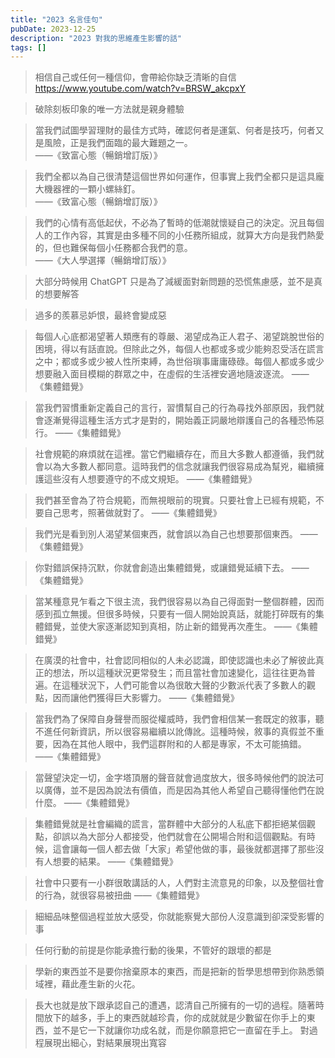 ```yaml
---
title: "2023 名言佳句"
pubDate: 2023-12-25
description: "2023 對我的思維產生影響的話"
tags: []
---
```



> 相信自己或任何一種信仰，會帶給你缺乏清晰的自信\
> <https://www.youtube.com/watch?v=BRSW_akcpxY>

> 破除刻板印象的唯一方法就是親身體驗

> 當我們試圖學習理財的最佳方式時，確認何者是運氣、何者是技巧，何者又是風險，正是我們面臨的最大難題之一。\
> ——《致富心態（暢銷增訂版）》

> 我們全都以為自己很清楚這個世界如何運作，但事實上我們全都只是這具龐大機器裡的一顆小螺絲釘。\
> ——《致富心態（暢銷增訂版）》

> 我們的心情有高低起伏，不必為了暫時的低潮就懷疑自己的決定。況且每個人的工作內容，其實是由多種不同的小任務所組成，就算大方向是我們熱愛的，但也難保每個小任務都合我們的意。\
> ——《大人學選擇（暢銷增訂版）》

> 大部分時候用 ChatGPT 只是為了減緩面對新問題的恐慌焦慮感，並不是真的想要解答

> 過多的羨慕忌妒恨，最終會變成惡

> 每個人心底都渴望著人類應有的尊嚴、渴望成為正人君子、渴望跳脫世俗的困境，得以有話直說。但除此之外，每個人也都或多或少能夠忍受活在謊言之中；都或多或少被人性所束縛，為世俗瑣事庸庸碌碌。每個人都或多或少想要融入面目模糊的群眾之中，在虛假的生活裡安適地隨波逐流。 ——《集體錯覺》

> 當我們習慣重新定義自己的言行，習慣幫自己的行為尋找外部原因，我們就會逐漸覺得這種生活方式才是對的，開始義正詞嚴地辯護自己的各種恐怖惡行。 ——《集體錯覺》

> 社會規範的麻煩就在這裡。當它們繼續存在，而且大多數人都遵循，我們就會以為大多數人都同意。這時我們的信念就讓我們很容易成為幫兇，繼續擁護這些沒有人想要遵守的不成文規矩。 ——《集體錯覺》

> 我們甚至會為了符合規範，而無視眼前的現實。只要社會上已經有規範，不要自己思考，照著做就對了。 ——《集體錯覺》

> 我們光是看到別人渴望某個東西，就會誤以為自己也想要那個東西。 ——《集體錯覺》

> 你對錯誤保持沉默，你就會創造出集體錯覺，或讓錯覺延續下去。 ——《集體錯覺》

> 當某種意見乍看之下很主流，我們很容易以為自己得面對一整個群體，因而感到孤立無援。但很多時候，只要有一個人開始說真話，就能打碎既有的集體錯覺，並使大家逐漸認知到真相，防止新的錯覺再次產生。 ——《集體錯覺》

> 在廣漠的社會中，社會認同相似的人未必認識，即使認識也未必了解彼此真正的想法，所以這種狀況更常發生；而且當社會加速變化，這往往更為普遍。在這種狀況下，人們可能會以為很敢大聲的少數派代表了多數人的觀點，因而讓他們獲得巨大影響力。 ——《集體錯覺》

> 當我們為了保障自身聲譽而服從權威時，我們會相信某一套既定的敘事，聽不進任何新資訊，所以很容易繼續以訛傳訛。這種時候，敘事的真假並不重要，因為在其他人眼中，我們這群附和的人都是專家，不太可能搞錯。 ——《集體錯覺》

> 當聲望決定一切，金字塔頂層的聲音就會過度放大，很多時候他們的說法可以廣傳，並不是因為說法有價值，而是因為其他人希望自己聽得懂他們在說什麼。 ——《集體錯覺》

> 集體錯覺就是社會編織的謊言，當群體中大部分的人私底下都拒絕某個觀點，卻誤以為大部分人都接受，他們就會在公開場合附和這個觀點。有時候，這會讓每一個人都去做「大家」希望他做的事，最後就都選擇了那些沒有人想要的結果。 ——《集體錯覺》

> 社會中只要有一小群很敢講話的人，人們對主流意見的印象，以及整個社會的行為，就很容易被扭曲 ——《集體錯覺》

> 細細品味整個過程並放大感受，你就能察覺大部份人沒意識到卻深受影響的事

> 任何行動的前提是你能承擔行動的後果，不管好的跟壞的都是

> 學新的東西並不是要你捨棄原本的東西，而是把新的哲學思想帶到你熟悉領域裡，藉此產生新的火花。

> 長大也就是放下跟承認自己的遭遇，認清自己所擁有的一切的過程。隨著時間放下的越多，手上的東西就越珍貴，你的成就就是少數留在你手上的東西，並不是它一下就讓你功成名就，而是你願意把它一直留在手上。
> 對過程展現出細心，對結果展現出寬容
